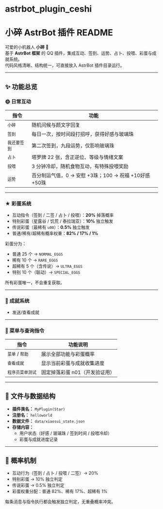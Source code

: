 # astrbot_plugin_ceshi
# 小碎 AstrBot 插件 README

可爱的小机器人 **小碎** 🩵  
基于 **AstrBot 框架** 的 QQ 插件，集成互动、签到、运势、占卜、投喂、彩蛋与成就系统。  
代码风格清晰、结构统一，可直接放入 AstrBot 插件目录运行。

---

## ✨ 功能总览

### 🌞 日常互动
| 指令 | 功能 |
|------|------|
| `小碎` | 随机问候与颜文字回复 |
| `签到` | 每日一次，按时间段打招呼，获得好感与玻璃珠 |
| `我还要签到` | 第二次签到，九段运势，仅影响玻璃珠 |
| `占卜` | 塔罗牌 22 张，含正逆位、等级与情绪文案 |
| `投喂` | 3 分钟冷却，随机食物互动，有特殊投喂奖励 |
| `运势` | 百分制运气值，0 → 安慰 +3珠；100 → 祝福 +10好感 +50珠 |

---

### ★ 彩蛋系统

- 互动指令（签到 / 二签 / 占卜 / 投喂）：**20%** 掉落概率  
- 特别彩蛋（星露谷 / 饥荒 / 泰拉瑞亚）：**10%** 独立触发  
- 传说彩蛋（最稀有 `u00`）：**0.5%** 独立触发  
- 普通/稀有/超稀有概率权重：**82% / 17% / 1%**

彩蛋分为：
- 普通 25 个 → `NORMAL_EGGS`
- 稀有 10 个 → `RARE_EGGS`
- 超稀有 5 个（含传说）→ `ULTRA_EGGS`
- 特别 10 个（联动）→ `SPECIAL_EGGS`

所有彩蛋唯一，不会重复获取。

---

### 🏅 成就系统

 - 发送/查看成就

---

### 🧭 菜单与查询指令

| 指令 | 功能说明 |
|------|-----------|
| `菜单` / `帮助` | 展示全部功能与彩蛋概率 |
| `查看成就` | 显示当前彩蛋与成就收集进度 |
| `程序员菜单测试` | 固定掉落彩蛋 n01（开发验证用） |

---

## 🧩 文件与数据结构

- **插件类名：** `MyPlugin(Star)`
- **注册名：** `helloworld`
- **数据文件：** `data/xiaosui_state.json`
- **存储内容：**
  - 用户状态（好感 / 玻璃珠 / 签到时间 / 投喂冷却）
  - 彩蛋与成就进度记录

---

## 🎲 概率机制

- 互动行为（签到 / 占卜 / 投喂 / 二签）→ 20%  
- 特别彩蛋 → 10% 独立判定  
- 传说彩蛋 → 0.5% 独立判定  
- 彩蛋权重分配：普通 82%、稀有 17%、超稀有 1%

每条消息与指令执行都会触发独立判定，无重叠概率冲突。
